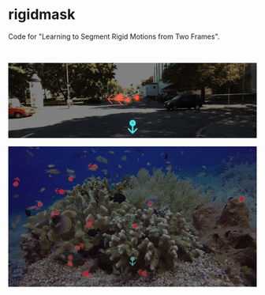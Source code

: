 # rigidmask
Code for "Learning to Segment Rigid Motions from Two Frames".

<p align="center"> <img src="figs/sintel.gif" alt="" width="800" /> </p>
<p align="center"> <img src="figs/kitti.gif" alt="" width="800" /> </p>
<p align="center"> <img src="figs/coral.gif" alt="" width="800" /> </p>
